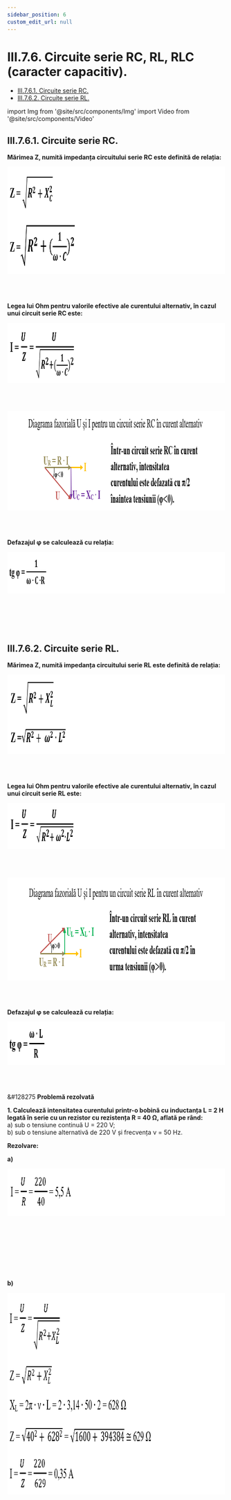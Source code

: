 ```yaml
---
sidebar_position: 6
custom_edit_url: null
---
```


# III.7.6. Circuite serie RC, RL, RLC (caracter capacitiv).



<ul class="table-of-contents table-of-contents__left-border"><li><a href="#iii761-circuite-serie-rc" class="table-of-contents__link toc-highlight table-of-contents__link--active">III.7.6.1. Circuite serie RC.</a></li><li><a href="#iii762-circuite-serie-rl" class="table-of-contents__link toc-highlight">III.7.6.2. Circuite serie RL.</a></li></ul>


import Img from '@site/src/components/Img'
import Video from '@site/src/components/Video'



## III.7.6.1. Circuite serie RC.



<div class="alert alert--primary" role="alert">

**Mărimea Z, numită impedanța circuitului serie RC este definită de relația:**




<Img className="img-responsive4" src="fizica/clasa10/capitolul3/III-7-6-1-circuite-serie-rc-poza1-formula-impedantei-circuitului-serie-rc.png" width="1000" height="248" lazy={false} />




</div>




<br></br>



<div class="alert alert--primary" role="alert">

**Legea lui Ohm pentru valorile efective ale curentului alternativ, în cazul unui circuit serie RC este:**



<Img className="img-responsive4" src="fizica/clasa10/capitolul3/III-7-6-1-circuite-serie-rc-poza2-legea-lui-ohm-pentru-valorile-efective-ale-curentului-alternativ-in-cazul-unui-circuit-serie-rc.png" width="1000" height="139" lazy={false} />




</div>

<br></br>



<div class="alert alert--primary" role="alert">



<Img className="img-responsive4" src="fizica/clasa10/capitolul3/III-7-6-1-circuite-serie-rc-poza3-diagrama-fazoriala-u-si-i-pentru-un-circuit-serie-rc-in-curent-alternativ.png" width="1000" height="230" lazy={false} />




</div>

<br></br>


<div class="alert alert--primary" role="alert">

**Defazajul φ se calculează cu relația:**

<Img className="img-responsive4" src="fizica/clasa10/capitolul3/III-7-6-1-circuite-serie-rc-poza4-calculul-defazajului-intr-un-circuit-serie-rc-in-curent-alternativ.png" width="1000" height="96" lazy={false} />




</div>







<br></br>
<br></br>


## III.7.6.2. Circuite serie RL.




<div class="alert alert--primary" role="alert">

**Mărimea Z, numită impedanța circuitului serie RL este definită de relația:**




<Img className="img-responsive4" src="fizica/clasa10/capitolul3/III-7-6-2-circuite-serie-rl-poza1-formula-impedantei-circuitului-serie-rl.png" width="1000" height="184" />




</div>




<br></br>



<div class="alert alert--primary" role="alert">

**Legea lui Ohm pentru valorile efective ale curentului alternativ, în cazul unui circuit serie RL este:**



<Img className="img-responsive4" src="fizica/clasa10/capitolul3/III-7-6-2-circuite-serie-rl-poza2-legea-lui-ohm-pentru-valorile-efective-ale-curentului-alternativ-in-cazul-unui-circuit-serie-rl.png" width="1000" height="107" />




</div>

<br></br>



<div class="alert alert--primary" role="alert">



<Img className="img-responsive4" src="fizica/clasa10/capitolul3/III-7-6-2-circuite-serie-rl-poza3-diagrama-fazoriala-u-si-i-pentru-un-circuit-serie-rl-in-curent-alternativ.png" width="1000" height="238" />




</div>

<br></br>


<div class="alert alert--primary" role="alert">

**Defazajul φ se calculează cu relația:**

<Img className="img-responsive4" src="fizica/clasa10/capitolul3/III-7-6-2-circuite-serie-rl-poza4-calculul-defazajului-intr-un-circuit-serie-rl-in-curent-alternativ.png" width="1000" height="100" />




</div>









<br></br>

<div class="alert alert--warning" role="alert">

&#128275 **Problemă rezolvată**

**1. Calculează intensitatea curentului printr-o bobină cu inductanța L = 2 H legată în serie cu un rezistor cu rezistența R = 40 Ω, aflată pe rând:**   
a)	sub o tensiune continuă U = 220 V;    
b)	sub o tensiune alternativă de 220 V și frecvența ν = 50 Hz. 




**Rezolvare:**

**a)** 



<Img className="img-responsive4" src="fizica/clasa10/capitolul3/III-7-6-2-circuite-serie-rl-poza5-problema-rezolvata1-rezolvare1.png" width="1000" height="109" />

<br></br>
<br></br>


<br></br>



**b)** 


<Img className="img-responsive4" src="fizica/clasa10/capitolul3/III-7-6-2-circuite-serie-rl-poza6-problema-rezolvata1-rezolvare2.png" width="1000" height="467" />








</div>